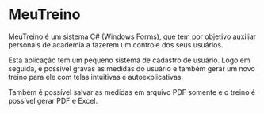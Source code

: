 # MeuTreino

MeuTreino é um sistema C# (Windows Forms), que tem por objetivo auxiliar personais de academia a fazerem um controle dos seus usuários.

Esta aplicação tem um pequeno sistema de cadastro de usuário. Logo em seguida, é possível gravas as medidas do usuário e também gerar um novo treino para ele com telas intuitivas e autoexplicativas.

Também é possível salvar as medidas em arquivo PDF somente e o treino é possível gerar PDF e Excel.
